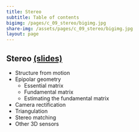 ```yaml
---
title: Stereo
subtitle: Table of contents
bigimg: /pages/c_09_stereo/bigimg.jpg
share-img: /assets/pages/c_09_stereo/bigimg.jpg
layout: page
---
```


## **Stereo** [(slides)](/pages/c_09_stereo/stereo.pdf)

- Structure from motion
- Epipolar geometry
     - Essential matrix
     - Fundamental matrix
     - Estimating the fundamental matrix
- Camera rectification
- Triangulation
- Stereo matching
- Other 3D sensors



